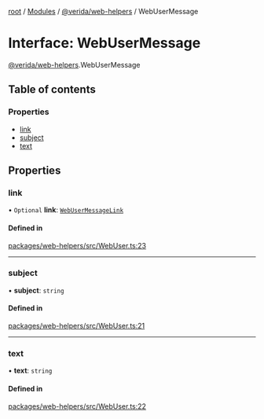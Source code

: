 [root](../README.md) / [Modules](../modules.md) / [@verida/web-helpers](../modules/verida_web_helpers.md) / WebUserMessage

# Interface: WebUserMessage

[@verida/web-helpers](../modules/verida_web_helpers.md).WebUserMessage

## Table of contents

### Properties

- [link](verida_web_helpers.WebUserMessage.md#link)
- [subject](verida_web_helpers.WebUserMessage.md#subject)
- [text](verida_web_helpers.WebUserMessage.md#text)

## Properties

### link

• `Optional` **link**: [`WebUserMessageLink`](verida_web_helpers.WebUserMessageLink.md)

#### Defined in

[packages/web-helpers/src/WebUser.ts:23](https://github.com/verida/verida-js/blob/5040472/packages/web-helpers/src/WebUser.ts#L23)

___

### subject

• **subject**: `string`

#### Defined in

[packages/web-helpers/src/WebUser.ts:21](https://github.com/verida/verida-js/blob/5040472/packages/web-helpers/src/WebUser.ts#L21)

___

### text

• **text**: `string`

#### Defined in

[packages/web-helpers/src/WebUser.ts:22](https://github.com/verida/verida-js/blob/5040472/packages/web-helpers/src/WebUser.ts#L22)
